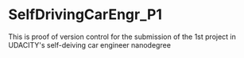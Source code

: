 # SelfDrivingCarEngr_P1
This is proof of version control for the submission of the 1st project in UDACITY's self-deiving car engineer nanodegree
